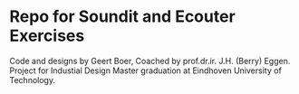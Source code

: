 # Repo for Soundit and Ecouter Exercises
 
Code and designs by Geert Boer, Coached by prof.dr.ir. J.H. (Berry) Eggen.
Project for Industial Design Master graduation at Eindhoven University of Technology. 
